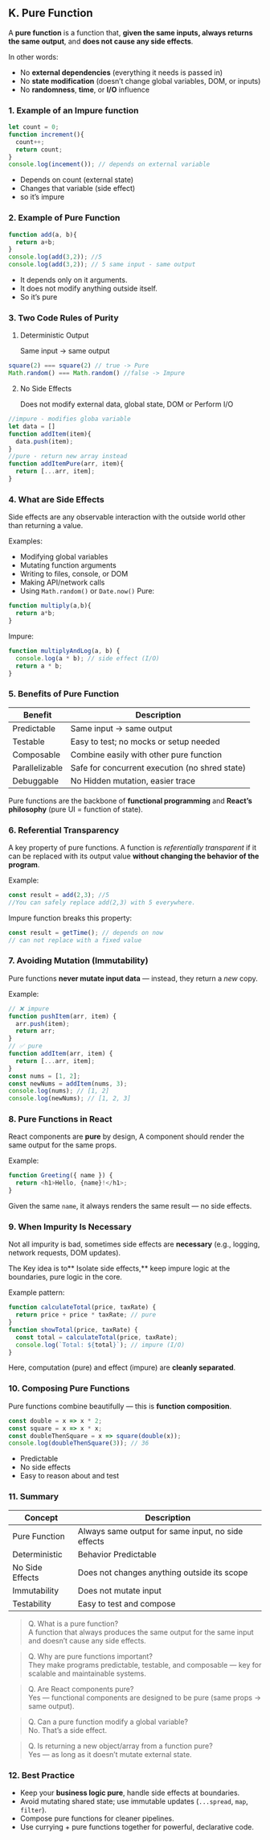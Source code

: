 ## K. Pure Function

A **pure function** is a function that, **given the same inputs, always returns the same output**, and **does not cause any side effects**.

In other words:

- No **external dependencies** (everything it needs is passed in)
- No **state modification** (doesn’t change global variables, DOM, or inputs)
- No **randomness**, **time**, or **I/O** influence

### 1. Example of an Impure function
```js
let count = 0;
function increment(){
  count++;
  return count;
}
console.log(incement()); // depends on external variable
```
- Depends on count (external state)
- Changes that variable (side effect)
- so it’s impure
### 2. Example of Pure Function
```js
function add(a, b){
  return a+b;
}
console.log(add(3,2)); //5
console.log(add(3,2)); // 5 same input - same output
```
- It depends only on it arguments.
- It does not modify anything outside itself.
- So it’s pure
### 3. Two Code Rules of Purity
1. Deterministic Output
    
    Same input → same output

```js
square(2) === square(2) // true -> Pure
Math.random() === Math.random() //false -> Impure
```
2. No Side Effects

    Does not modify external data, global state, DOM or Perform I/O

```js
//impure - modifies globa variable
let data = []
function addItem(item){
  data.push(item);
}
//pure - return new array instead
function addItemPure(arr, item){
  return [...arr, item];
}
```
### 4. What are Side Effects
  Side effects are any observable interaction with the outside world other than returning a value.

Examples:

- Modifying global variables
- Mutating function arguments
- Writing to files, console, or DOM
- Making API/network calls
- Using `Math.random()` or `Date.now()`
  Pure:

```js
function multiply(a,b){
  return a*b;
}
```
Impure:

```js
function multiplyAndLog(a, b) {
  console.log(a * b); // side effect (I/O)
  return a * b;
}
```
### 5. Benefits of Pure Function
|   **Benefit** |   **Description** |
| --- | --- |
|   Predictable |   Same input → same output |
|   Testable |   Easy to test; no mocks or setup needed |
|   Composable |   Combine easily with other pure function |
|   Parallelizable |   Safe for concurrent execution (no shred state) |
|   Debuggable |   No Hidden mutation, easier trace |

  Pure functions are the backbone of **functional programming** and **React’s philosophy** (pure UI = function of state).

### 6. Referential Transparency
A key property of pure functions. A function is _referentially transparent_ if it can be replaced with its output value **without changing the behavior of the program**.

Example:

```js
const result = add(2,3); //5
//You can safely replace add(2,3) with 5 everywhere.
```
Impure function breaks this property:

```js
const result = getTime(); // depends on now
// can not replace with a fixed value
```
### 7. Avoiding Mutation (Immutability)
Pure functions **never mutate input data** — instead, they return a _new_ copy.

Example:

```js
// ❌ impure
function pushItem(arr, item) {
  arr.push(item);
  return arr;
}
// ✅ pure
function addItem(arr, item) {
  return [...arr, item];
}
const nums = [1, 2];
const newNums = addItem(nums, 3);
console.log(nums); // [1, 2]
console.log(newNums); // [1, 2, 3]
```
### 8. Pure Functions in React
React components are **pure** by design, A component should render the same output for the same props.

Example:

```js
function Greeting({ name }) {
  return <h1>Hello, {name}!</h1>;
}
```
Given the same `name`, it always renders the same result — no side effects.

### 9. When Impurity Is Necessary
Not all impurity is bad, sometimes side effects are **necessary** (e.g., logging, network requests, DOM updates).

The Key idea is to** Isolate side effects,** keep impure logic at the boundaries, pure logic in the core.

Example pattern:

```js
function calculateTotal(price, taxRate) {
  return price + price * taxRate; // pure
}
function showTotal(price, taxRate) {
  const total = calculateTotal(price, taxRate);
  console.log(`Total: ${total}`); // impure (I/O)
}
```
Here, computation (pure) and effect (impure) are **cleanly separated**.

### 10. Composing Pure Functions
Pure functions combine beautifully — this is **function composition**.

```js
const double = x => x * 2;
const square = x => x * x;
const doubleThenSquare = x => square(double(x));
console.log(doubleThenSquare(3)); // 36
```
- Predictable
- No side effects
- Easy to reason about and test
### 11. Summary
|   **Concept** |   **Description** |
| --- | --- |
|   Pure Function |   Always same output for same input, no side effects |
|   Deterministic |   Behavior Predictable |
|   No Side Effects |   Does not changes anything outside its scope |
|   Immutability |   Does not mutate input |
|   Testability |   Easy to test and compose |

>Q. What is a pure function?<br>
A function that always produces the same output for the same input and doesn’t cause any side effects.

>Q. Why are pure functions important?<br>
They make programs predictable, testable, and composable — key for scalable and maintainable systems.

>Q. Are React components pure?<br>
Yes — functional components are designed to be pure (same props → same output).

>Q. Can a pure function modify a global variable?<br>
No. That’s a side effect.

>Q. Is returning a new object/array from a function pure?<br>
Yes — as long as it doesn’t mutate external state.

### 12. Best Practice

- Keep your **business logic pure**, handle side effects at boundaries.
- Avoid mutating shared state; use immutable updates (`...spread`, `map`, `filter`).
- Compose pure functions for cleaner pipelines.
- Use currying + pure functions together for powerful, declarative code.

